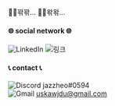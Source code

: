 🦆🦆꽊꽊...  🦆🦆왂왂...

#### <b>🌐 social network 🌐 </b> 
![LinkedIn](https://img.shields.io/badge/Linkedin-0A66C2.svg?style=for-the-badge&logo=Linkedin&logoColor=white) ![링크](https://www.linkedin.com/in/%EB%82%A8%EC%A0%95-%ED%97%88-aaa144293/)

  
#### <b>📞 contact 📞 </b> 
![Discord](https://img.shields.io/badge/Discord-%235865F2.svg?style=for-the-badge&logo=discord&logoColor=white) jazzheo#0594  
![Gmail](https://img.shields.io/badge/Gmail-D14836?style=for-the-badge&logo=gmail&logoColor=white) uskawjdu@gmail.com
